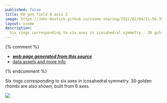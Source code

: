 ```yaml
---
published: false
title: 60 gon field 6 axis 2
image: https://John-Kostick.github.io/vzome-sharing/2022/02/04/11-56-39-60-gon field-6-axis-2/60-gon field-6-axis-2.png
layout: vzome
description:
  Six rings corresponding to six axes in icosahedral symmetry.  30 golden rhombi are also shown, built from 6 axes. 
---
```


{% comment %}
 - [***web page generated from this source***][post]
 - [data assets and more info][github]

[post]: <https://John-Kostick.github.io/vzome-sharing/2022/02/04/60-gon field-6-axis-2-11-56-39.html>
[github]: <https://github.com/John-Kostick/vzome-sharing/tree/main/2022/02/04/11-56-39-60-gon field-6-axis-2/>
{% endcomment %}

  Six rings corresponding to six axes in icosahedral symmetry.  30 golden rhombi are also shown, built from 6 axes. 

<vzome-viewer style="width: 100%; height: 100vh;"
       src="https://John-Kostick.github.io/vzome-sharing/2022/02/04/11-56-39-60-gon field-6-axis-2/60-gon field-6-axis-2.vZome" >
  <img src="https://John-Kostick.github.io/vzome-sharing/2022/02/04/11-56-39-60-gon field-6-axis-2/60-gon field-6-axis-2.png" />
</vzome-viewer>
